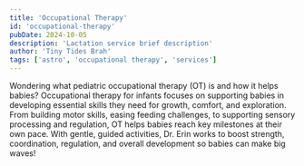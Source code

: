 ```yaml
---
title: 'Occupational Therapy'
id: 'occupational-therapy'
pubDate: 2024-10-05
description: 'Lactation service brief description'
author: 'Tiny Tides Brah'
tags: ['astro', 'occupational therapy', 'services']
---
```


Wondering what pediatric occupational therapy (OT) is and how it helps babies? Occupational therapy for infants focuses on supporting babies in developing essential skills they need for growth, comfort, and exploration. From building motor skills, easing feeding challenges, to supporting sensory processing and regulation, OT helps babies reach key milestones at their own pace. With gentle, guided activities, Dr. Erin works to boost strength, coordination, regulation, and overall development so babies can make big waves!

<!-- <span class=" font-semibold bg-blue-600/10"></span>  -->
